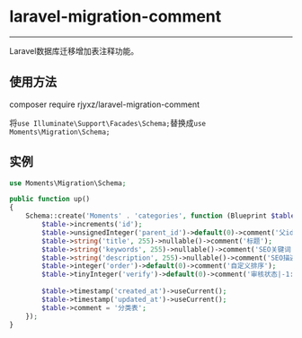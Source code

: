 # laravel-migration-comment

---

Laravel数据库迁移增加表注释功能。

## 使用方法

composer require rjyxz/laravel-migration-comment

将`use Illuminate\Support\Facades\Schema;`替换成`use Moments\Migration\Schema;`

## 实例

```php
use Moments\Migration\Schema;

public function up()
{
    Schema::create('Moments' . 'categories', function (Blueprint $table) {
        $table->increments('id');
        $table->unsignedInteger('parent_id')->default(0)->comment('父id');
        $table->string('title', 255)->nullable()->comment('标题');
        $table->string('keywords', 255)->nullable()->comment('SEO关键词');
        $table->string('description', 255)->nullable()->comment('SEO描述');
        $table->integer('order')->default(0)->comment('自定义排序');
        $table->tinyInteger('verify')->default(0)->comment('审核状态|-1:软删除|0:未审核|1:通过|2:不通过');
    
        $table->timestamp('created_at')->useCurrent();
        $table->timestamp('updated_at')->useCurrent();
        $table->comment = '分类表';
    });
}
```